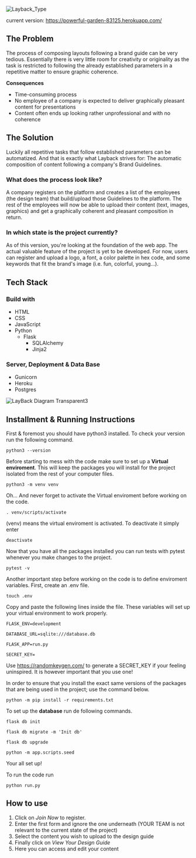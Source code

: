 ![Layback_Type](https://user-images.githubusercontent.com/101812100/166223243-3a665c7b-d377-4583-b859-9483564996c2.png)

current version: https://powerful-garden-83125.herokuapp.com/

## The Problem
The process of composing layouts following a brand guide can be very tedious. Essentially there is very little room for creativity or originality as the task is restricted to following the already established parameters in a repetitive matter to ensure graphic coherence.

**Consequences** 

* Time-consuming process
* No employee of a company is expected to deliver graphically pleasant content for presentations
* Content often ends up looking rather unprofessional and with no coherence

## The Solution
Luckily all repetitive tasks that follow established parameters can be automatized. And that is exactly what Layback strives for:
The automatic composition of content following a company's Brand Guidelines.

### What does the process look like?
A company registers on the platform and creates a list of the employees (the design team) that build/upload those Guidelines to the platform. The rest of the employees will now be able to upload their content (text, images, graphics) and get a graphically coherent and pleasant composition in return.

### In which state is the project currently?
As of this version, you're looking at the foundation of the web app. 
The actual valuable feature of the project is yet to be developed.
For now, users can register and upload a logo, a font, a color palette in hex code, and some keywords that fit the brand's image (i.e. fun, colorful, young…). 

## Tech Stack

### Build with 
* HTML
* CSS
* JavaScript
* Python
  * Flask
    * SQLAlchemy
    * Jinja2
   
### Server, Deployment & Data Base 
* Gunicorn
* Heroku
* Postgres

![LayBack Diagram Transparent3](https://user-images.githubusercontent.com/101812100/166223273-13b1055c-a17f-4f04-b695-7a506611e197.png)





## Installment & Running Instructions

First & foremost you should have python3 installed. To check your version run the following command.

`python3 --version`

Before starting to mess with the code make sure to set up a **Virtual enviroment**. This will keep the packages you will install for the project isolated from the rest of your computer files.

`python3 -m venv venv`

Oh... And never forget to activate the Virtual enviroment before working on the code.

`. venv/scripts/activate`

(venv) means the virtual enviroment is activated. To deactivate it simply enter

`deactivate`

Now that you have all the packages installed you can run tests with pytest whenever you make changes to the project.

`pytest -v`

Another important step before working on the code is to define enviroment variables.
First, create an .env file. 

`touch .env`

Copy and paste the following lines inside the file. These variables will set up your virtual environment to work properly.
```
FLASK_ENV=development

DATABASE_URL=sqlite:///database.db

FLASK_APP=run.py

SECRET_KEY= 
```
Use https://randomkeygen.com/ to generate a SECRET_KEY if your feeling uninspired. It is however important that you use one!

In order to ensure that you install the exact same versions of the packages that are being used in the project; use the command below.

`python -m pip install -r requirements.txt`

To set up the **database** run de following commands.

`flask db init`

`flask db migrate -m 'Init db'`

`flask db upgrade`

`python -m app.scripts.seed`

Your all set up!

To run the code run

`python run.py`


## How to use

1. Click on _Join Now_ to register.
2. Enter the first form and ignore the one underneath (YOUR TEAM is not relevant to the current state of the project)
3. Select the content you wish to upload to the design guide
4. Finally click on _View Your Design Guide_
5. Here you can access and edit your content

